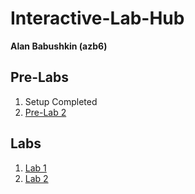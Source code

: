 # Interactive-Lab-Hub

__**Alan Babushkin (azb6)**__


## Pre-Labs

1. Setup Completed
2. [Pre-Lab 2]()

## Labs

1. [Lab 1](https://github.com/ababushkin6/Interactive-Lab-Hub/blob/master/Labs/Lab%231/README.md)
2. [Lab 2](https://github.com/ababushkin6/Interactive-Lab-Hub/blob/master/Labs/Lab%232/README.md)



